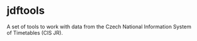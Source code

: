 # jdftools
A set of tools to work with data from the Czech National Information System of Timetables (CIS JR).
